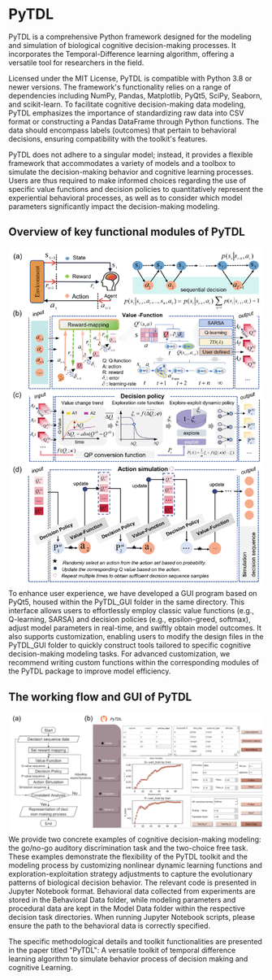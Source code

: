 # PyTDL
PyTDL is a comprehensive Python framework designed for the modeling and simulation of biological cognitive decision-making processes. It incorporates the Temporal-Difference learning algorithm, offering a versatile tool for researchers in the field.

Licensed under the MIT License, PyTDL is compatible with Python 3.8 or newer versions. The framework's functionality relies on a range of dependencies including NumPy, Pandas, Matplotlib, PyQt5, SciPy, Seaborn, and scikit-learn. To facilitate cognitive decision-making data modeling, PyTDL emphasizes the importance of standardizing raw data into CSV format or constructing a Pandas DataFrame through Python functions. The data should encompass labels (outcomes) that pertain to behavioral decisions, ensuring compatibility with the toolkit's features.

PyTDL does not adhere to a singular model; instead, it provides a flexible framework that accommodates a variety of models and a toolbox to simulate the decision-making behavior and cognitive learning processes. Users are thus required to make informed choices regarding the use of specific value functions and decision policies to quantitatively represent the experiential behavioral processes, as well as to consider which model parameters significantly impact the decision-making modeling.
## Overview of key functional modules of PyTDL
![Overview of key functional modules of PyTDL](picture/model.png)
To enhance user experience, we have developed a GUI program based on PyQt5, housed within the PyTDL_GUI folder in the same directory. This interface allows users to effortlessly employ classic value functions (e.g., Q-learning, SARSA) and decision policies (e.g., epsilon-greed, softmax), adjust model parameters in real-time, and swiftly obtain model outcomes. It also supports customization, enabling users to modify the design files in the PyTDL_GUI folder to quickly construct tools tailored to specific cognitive decision-making modeling tasks. For advanced customization, we recommend writing custom functions within the corresponding modules of the PyTDL package to improve model efficiency.
## The working flow and GUI of PyTDL
![The working flow and GUI of PyTDL](picture/GUI.png)
We provide two concrete examples of cognitive decision-making modeling: the go/no-go auditory discrimination task and the two-choice free task. These examples demonstrate the flexibility of the PyTDL toolkit and the modeling process by customizing nonlinear dynamic learning functions and exploration-exploitation strategy adjustments to capture the evolutionary patterns of biological decision behavior. The relevant code is presented in Jupyter Notebook format. Behavioral data collected from experiments are stored in the Behavioral Data folder, while modeling parameters and procedural data are kept in the Model Data folder within the respective decision task directories. When running Jupyter Notebook scripts, please ensure the path to the behavioral data is correctly specified.

The specific methodological details and toolkit functionalities are presented in the paper titled "PyTDL": A versatile toolkit of temporal difference learning algorithm to simulate behavior process of decision making and cognitive Learning.

